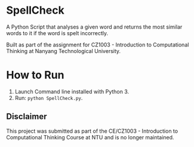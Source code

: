 # SpellCheck
A Python Script that analyses a given word and returns the most similar words to it if the word is spelt incorrectly. 

Built as part of the assignment for CZ1003 - Introduction to Computational Thinking at Nanyang Technological University.

# How to Run
1. Launch Command line installed with Python 3.
2. Run: ```python SpellCheck.py```.

## Disclaimer
This project was submitted as part of the CE/CZ1003 - Introduction to Computational Thinking Course at NTU and is no longer maintained.
